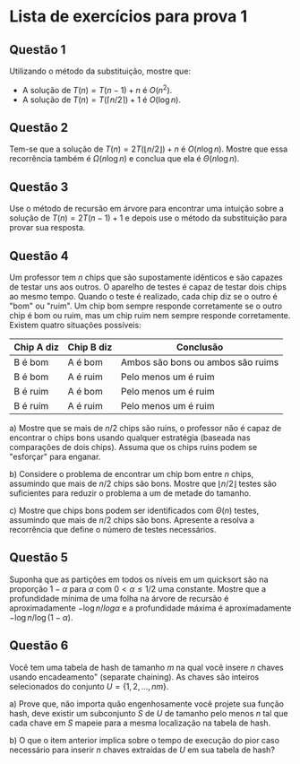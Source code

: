 # Lista de exercícios para prova 1

## Questão 1
Utilizando o método da substituição, mostre que:
- A solução de $T(n) = T(n - 1) + n$ é $O(n^2)$.
- A solução de $T(n) = T(\lceil n/2 \rceil) + 1$ é $O(\log n)$.

## Questão 2
Tem-se que a solução de $T(n) = 2T(\lfloor n/2\rfloor) + n$ é $O(n \log n)$. Mostre que essa recorrência também é $\Omega (n \log n)$ e conclua que ela é $\Theta (n \log n)$.

## Questão 3
Use o método de recursão em árvore para encontrar uma intuição sobre a solução de $T(n) = 2T(n -1) + 1$ e depois use o método da substituição para provar sua resposta.

## Questão 4

Um professor tem $n$ chips que são supostamente idênticos e são capazes de testar uns aos outros. O aparelho de testes é capaz de testar dois chips ao mesmo tempo. Quando o teste é realizado, cada chip diz se o outro é "bom" ou "ruim". Um chip bom sempre responde corretamente se o outro chip é bom ou ruim, mas um chip ruim nem sempre responde corretamente. Existem quatro situações possíveis:


| Chip A diz | Chip B diz | Conclusão |
| ---------- | ---------- | ------------ |
| B é bom | A é bom | Ambos são bons ou ambos são ruims |
| B é bom | A é ruim | Pelo menos um é ruim |
| B é ruim | A é bom | Pelo menos um é ruim |
| B é ruim | A é ruim | Pelo menos um é ruim |

a) Mostre que se mais de $n/2$ chips são ruins, o professor não é capaz de encontrar o chips bons usando qualquer estratégia (baseada nas comparações de dois chips). Assuma que os chips ruins podem se "esforçar" para enganar.

b) Considere o problema de encontrar um chip bom entre $n$ chips, assumindo que mais de $n/2$ chips são bons. Mostre que $\lfloor n/2 \rfloor$ testes são suficientes para reduzir o problema a um de metade do tamanho.

c) Mostre que chips bons podem ser identificados com $\Theta (n)$ testes, assumindo que mais de $n/2$ chips são bons. Apresente a resolva a recorrência que define o número de testes necessários.

## Questão 5
Suponha que as partições em todos os níveis em um quicksort são na proporção $1 - \alpha$ para $\alpha$ com $0 < \alpha \leq 1/2$ uma constante. Mostre que a profundidade mínima de uma folha na árvore de recursão é aproximadamente $- \log n / log \alpha$ e a profundidade máxima é aproximadamente $- \log n / \log (1 - \alpha)$.

## Questão 6
Você tem uma tabela de hash de tamanho $m$ na qual você insere $n$ chaves usando encadeamento" (separate chaining). As chaves são inteiros selecionados do conjunto $U = \{1, 2, \dots , nm\}$.

a) Prove que, não importa quão engenhosamente você projete sua função hash, deve existir um subconjunto $S$ de $U$ de tamanho pelo menos $n$ tal que cada chave em $S$ mapeie para a mesma localização na tabela de hash.

b) O que o item anterior implica sobre o tempo de execução do pior caso necessário para inserir $n$ chaves extraídas de $U$ em sua tabela de hash?


